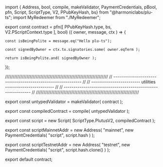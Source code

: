 import { Address, bool, compile, makeValidator, PaymentCredentials, pBool, pfn, Script, ScriptType, V2, PPubKeyHash, bs} from "@harmoniclabs/plu-ts";
import MyRedeemer from "./MyRedeemer";

export const contract = pfn([
    PPubKeyHash.type,
    bs,
    V2.PScriptContext.type
],  bool)
(( owner, message, ctx ) => {

    const isBeingPolite = message.eq("Hello plu-ts");

    const signedByOwner = ctx.tx.signatories.some( owner.eqTerm );

    return isBeingPolite.and( signedByOwner );
});

///////////////////////////////////////////////////////////////////
// ------------------------------------------------------------- //
// ------------------------- utilities ------------------------- //
// ------------------------------------------------------------- //
///////////////////////////////////////////////////////////////////

export const untypedValidator = makeValidator( contract );

export const compiledContract = compile( untypedValidator );

export const script = new Script(
    ScriptType.PlutusV2,
    compiledContract
);

export const scriptMainnetAddr = new Address(
    "mainnet",
    new PaymentCredentials(
        "script",
        script.hash
    )
);

export const scriptTestnetAddr = new Address(
    "testnet",
    new PaymentCredentials(
        "script",
        script.hash.clone()
    )
);

export default contract;